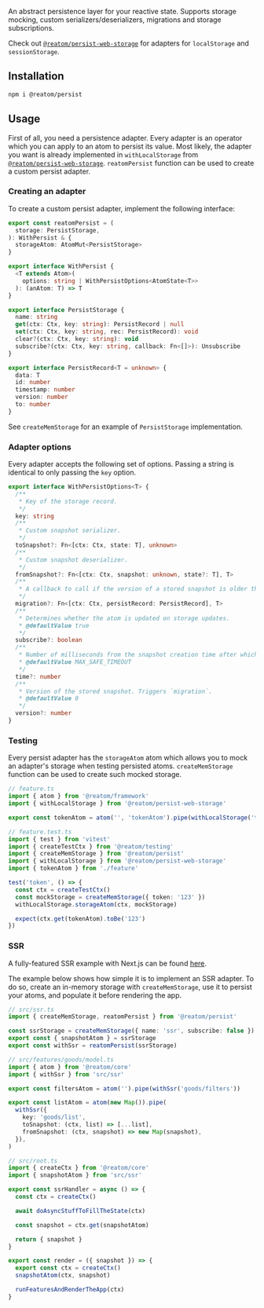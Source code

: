 An abstract persistence layer for your reactive state. Supports storage mocking, custom serializers/deserializers, migrations and storage subscriptions.

Check out [`@reatom/persist-web-storage`](https://www.reatom.dev/package/persist-web-storage) for adapters for `localStorage` and `sessionStorage`.

## Installation

```sh
npm i @reatom/persist
```

## Usage

First of all, you need a persistence adapter. Every adapter is an operator which you can apply to an atom to persist its value. Most likely, the adapter you want is already implemented in `withLocalStorage` from [`@reatom/persist-web-storage`](https://www.reatom.dev/package/persist-web-storage). `reatomPersist` function can be used to create a custom persist adapter.

### Creating an adapter

To create a custom persist adapter, implement the following interface:

```ts
export const reatomPersist = (
  storage: PersistStorage,
): WithPersist & {
  storageAtom: AtomMut<PersistStorage>
}

export interface WithPersist {
  <T extends Atom>(
    options: string | WithPersistOptions<AtomState<T>>
  ): (anAtom: T) => T
}

export interface PersistStorage {
  name: string
  get(ctx: Ctx, key: string): PersistRecord | null
  set(ctx: Ctx, key: string, rec: PersistRecord): void
  clear?(ctx: Ctx, key: string): void
  subscribe?(ctx: Ctx, key: string, callback: Fn<[]>): Unsubscribe
}

export interface PersistRecord<T = unknown> {
  data: T
  id: number
  timestamp: number
  version: number
  to: number
}
```

See `createMemStorage` for an example of `PersistStorage` implementation.

### Adapter options

Every adapter accepts the following set of options. Passing a string is identical to only passing the `key` option.

```ts
export interface WithPersistOptions<T> {
  /**
   * Key of the storage record.
   */
  key: string
  /**
   * Custom snapshot serializer.
   */
  toSnapshot?: Fn<[ctx: Ctx, state: T], unknown>
  /**
   * Custom snapshot deserializer.
   */
  fromSnapshot?: Fn<[ctx: Ctx, snapshot: unknown, state?: T], T>
  /**
   * A callback to call if the version of a stored snapshot is older than `version` option.
   */
  migration?: Fn<[ctx: Ctx, persistRecord: PersistRecord], T>
  /**
   * Determines whether the atom is updated on storage updates.
   * @defaultValue true
   */
  subscribe?: boolean
  /**
   * Number of milliseconds from the snapshot creation time after which it will be deleted.
   * @defaultValue MAX_SAFE_TIMEOUT
   */
  time?: number
  /**
   * Version of the stored snapshot. Triggers `migration`.
   * @defaultValue 0
   */
  version?: number
}
```

### Testing

Every persist adapter has the `storageAtom` atom which allows you to mock an adapter's storage when testing persisted atoms. `createMemStorage` function can be used to create such mocked storage.

```ts
// feature.ts
import { atom } from '@reatom/framework'
import { withLocalStorage } from '@reatom/persist-web-storage'

export const tokenAtom = atom('', 'tokenAtom').pipe(withLocalStorage('token'))
```

```ts
// feature.test.ts
import { test } from 'vitest'
import { createTestCtx } from '@reatom/testing'
import { createMemStorage } from '@reatom/persist'
import { withLocalStorage } from '@reatom/persist-web-storage'
import { tokenAtom } from './feature'

test('token', () => {
  const ctx = createTestCtx()
  const mockStorage = createMemStorage({ token: '123' })
  withLocalStorage.storageAtom(ctx, mockStorage)

  expect(ctx.get(tokenAtom).toBe('123')
})
```

### SSR

A fully-featured SSR example with Next.js can be found [here](https://github.com/artalar/reatom-nextjs).

The example below shows how simple it is to implement an SSR adapter. To do so, create an in-memory storage with `createMemStorage`, use it to persist your atoms, and populate it before rendering the app.

```ts
// src/ssr.ts
import { createMemStorage, reatomPersist } from '@reatom/persist'

const ssrStorage = createMemStorage({ name: 'ssr', subscribe: false })
export const { snapshotAtom } = ssrStorage
export const withSsr = reatomPersist(ssrStorage)
```

```ts
// src/features/goods/model.ts
import { atom } from '@reatom/core'
import { withSsr } from 'src/ssr'

export const filtersAtom = atom('').pipe(withSsr('goods/filters'))

export const listAtom = atom(new Map()).pipe(
  withSsr({
    key: 'goods/list',
    toSnapshot: (ctx, list) => [...list],
    fromSnapshot: (ctx, snapshot) => new Map(snapshot),
  }),
)
```

```ts
// src/root.ts
import { createCtx } from '@reatom/core'
import { snapshotAtom } from 'src/ssr'

export const ssrHandler = async () => {
  const ctx = createCtx()

  await doAsyncStuffToFillTheState(ctx)

  const snapshot = ctx.get(snapshotAtom)

  return { snapshot }
}

export const render = ({ snapshot }) => {
  export const ctx = createCtx()
  snapshotAtom(ctx, snapshot)

  runFeaturesAndRenderTheApp(ctx)
}
```
